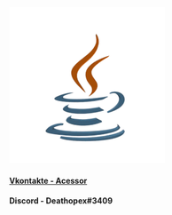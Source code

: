 ![](https://raw.githubusercontent.com/Deathopex/Deathopex/main/java.gif)
#### [Vkontakte - Acessor](https://vk.com/acessor)
#### Discord - Deathopex#3409
